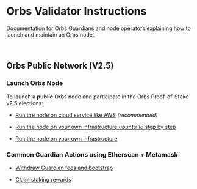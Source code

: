 # Orbs Validator Instructions

Documentation for Orbs Guardians and node operators explaining how to launch and maintain an Orbs node.

&nbsp;

## Orbs Public Network (V2.5)

### Launch Orbs Node

To launch a **public** Orbs node and participate in the Orbs Proof-of-Stake v2.5 elections:

* [Run the node on cloud service like AWS](./public/orbs-public-blockchain.md) *(recommended)*

* [Run the node on your own infrastructure *ubuntu 18* step by step](./public/orbs-public-own-infra-step.md)

* [Run the node on your own infrastructure](./public/orbs-public-own-infra.md)

### Common Guardian Actions using Etherscan + Metamask

* [Withdraw Guardian fees and bootstrap](./public/withdraw_fees_bootstrap.md)

* [Claim staking rewards](./public/claim_staking_rweards.md)

&nbsp;
